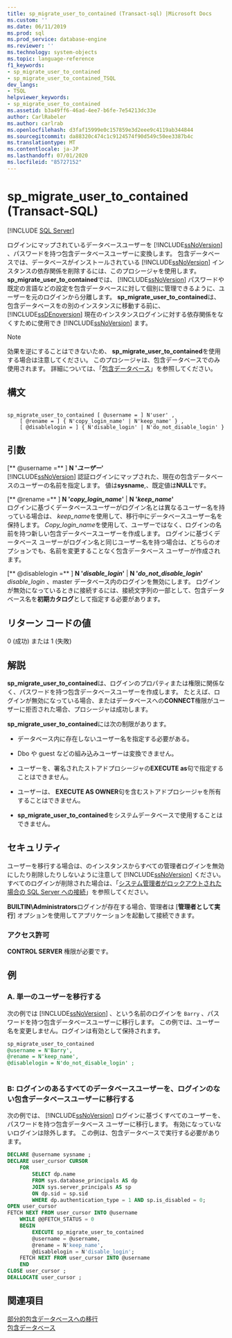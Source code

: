 ```yaml
---
title: sp_migrate_user_to_contained (Transact-sql) |Microsoft Docs
ms.custom: ''
ms.date: 06/11/2019
ms.prod: sql
ms.prod_service: database-engine
ms.reviewer: ''
ms.technology: system-objects
ms.topic: language-reference
f1_keywords:
- sp_migrate_user_to_contained
- sp_migrate_user_to_contained_TSQL
dev_langs:
- TSQL
helpviewer_keywords:
- sp_migrate_user_to_contained
ms.assetid: b3a49ff6-46ad-4ee7-b6fe-7e54213dc33e
author: CarlRabeler
ms.author: carlrab
ms.openlocfilehash: d3faf15999e0c157859e3d2eee9c4119ab344844
ms.sourcegitcommit: da88320c474c1c9124574f90d549c50ee3387b4c
ms.translationtype: MT
ms.contentlocale: ja-JP
ms.lasthandoff: 07/01/2020
ms.locfileid: "85727152"
---
```

# <a name="sp_migrate_user_to_contained-transact-sql"></a>sp_migrate_user_to_contained (Transact-SQL)
[!INCLUDE [SQL Server](../../includes/applies-to-version/sqlserver.md)]

  ログインにマップされているデータベースユーザーを [!INCLUDE[ssNoVersion](../../includes/ssnoversion-md.md)] 、パスワードを持つ包含データベースユーザーに変換します。 包含データベースでは、データベースがインストールされている [!INCLUDE[ssNoVersion](../../includes/ssnoversion-md.md)] インスタンスの依存関係を削除するには、このプロシージャを使用します。 **sp_migrate_user_to_contained**では、 [!INCLUDE[ssNoVersion](../../includes/ssnoversion-md.md)] パスワードや既定の言語などの設定を包含データベースに対して個別に管理できるように、ユーザーを元のログインから分離します。 **sp_migrate_user_to_contained**は、包含データベースをの別のインスタンスに移動する前に、 [!INCLUDE[ssDEnoversion](../../includes/ssdenoversion-md.md)] 現在のインスタンスログインに対する依存関係をなくすために使用でき [!INCLUDE[ssNoVersion](../../includes/ssnoversion-md.md)] ます。  
  
> [!NOTE]
> 効果を逆にすることはできないため、 **sp_migrate_user_to_contained**を使用する場合は注意してください。 このプロシージャは、包含データベースでのみ使用されます。 詳細については、「[包含データベース](../../relational-databases/databases/contained-databases.md)」を参照してください。  
  
## <a name="syntax"></a>構文  
  
```  
  
sp_migrate_user_to_contained [ @username = ] N'user' ,   
    [ @rename = ] { N'copy_login_name' | N'keep_name' } ,   
    [ @disablelogin = ] { N'disable_login' | N'do_not_disable_login' }   
```  
  
## <a name="arguments"></a>引数  
 [** @username =** ] **N '***ユーザー***'**  
 [!INCLUDE[ssNoVersion](../../includes/ssnoversion-md.md)] 認証ログインにマップされた、現在の包含データベースのユーザーの名前を指定します。 値は**sysname**,、既定値は**NULL**です。  
  
 [** @rename =** ] **N '***copy_login_name***'**  | **N '***keep_name***'**  
 ログインに基づくデータベースユーザーがログイン名とは異なるユーザー名を持っている場合は、 *keep_name*を使用して、移行中にデータベースユーザー名を保持します。 *Copy_login_name*を使用して、ユーザーではなく、ログインの名前を持つ新しい包含データベースユーザーを作成します。 ログインに基づくデータベース ユーザーがログイン名と同じユーザー名を持つ場合は、どちらのオプションでも、名前を変更することなく包含データベース ユーザーが作成されます。  
  
 [** @disablelogin =** ] **N '***disable_login***'**  | **N '***do_not_disable_login***'**  
 *disable_login* 、master データベース内のログインを無効にします。 ログインが無効になっているときに接続するには、接続文字列の一部として、包含データベース名を**初期カタログ**として指定する必要があります。  
  
## <a name="return-code-values"></a>リターン コードの値  
 0 (成功) または 1 (失敗)  
  
## <a name="remarks"></a>解説  
 **sp_migrate_user_to_contained**は、ログインのプロパティまたは権限に関係なく、パスワードを持つ包含データベースユーザーを作成します。 たとえば、ログインが無効になっている場合、またはデータベースへの**CONNECT**権限がユーザーに拒否された場合、プロシージャは成功します。  
  
 **sp_migrate_user_to_contained**には次の制限があります。  
  
-   データベース内に存在しないユーザー名を指定する必要がある。  
  
-   Dbo や guest などの組み込みユーザーは変換できません。  
  
-   ユーザーを、署名されたストアドプロシージャの**EXECUTE as**句で指定することはできません。  
  
-   ユーザーは、 **EXECUTE AS OWNER**句を含むストアドプロシージャを所有することはできません。  
  
-   **sp_migrate_user_to_contained**をシステムデータベースで使用することはできません。  
  
## <a name="security"></a>セキュリティ  
 ユーザーを移行する場合は、のインスタンスからすべての管理者ログインを無効にしたり削除したりしないように注意して [!INCLUDE[ssNoVersion](../../includes/ssnoversion-md.md)] ください。 すべてのログインが削除された場合は、「[システム管理者がロックアウトされた場合の SQL Server への接続](../../database-engine/configure-windows/connect-to-sql-server-when-system-administrators-are-locked-out.md)」を参照してください。  
  
 **BUILTIN\Administrators**ログインが存在する場合、管理者は [**管理者として実行**] オプションを使用してアプリケーションを起動して接続できます。  
  
### <a name="permissions"></a>アクセス許可  
 **CONTROL SERVER** 権限が必要です。  
  
## <a name="examples"></a>例  
  
### <a name="a-migrating-a-single-user"></a>A. 単一のユーザーを移行する  
 次の例では [!INCLUDE[ssNoVersion](../../includes/ssnoversion-md.md)] 、という名前のログインを `Barry` 、パスワードを持つ包含データベースユーザーに移行します。 この例では、ユーザー名を変更しません。ログインは有効として保持されます。  
  
```sql  
sp_migrate_user_to_contained   
@username = N'Barry',  
@rename = N'keep_name',  
@disablelogin = N'do_not_disable_login' ;  
  
```  
  
### <a name="b-migrating-all-database-users-with-logins-to-contained-database-users-without-logins"></a>B: ログインのあるすべてのデータベースユーザーを、ログインのない包含データベースユーザーに移行する  
 次の例では、 [!INCLUDE[ssNoVersion](../../includes/ssnoversion-md.md)] ログインに基づくすべてのユーザーを、パスワードを持つ包含データベース ユーザーに移行します。 有効になっていないログインは除外します。 この例は、包含データベースで実行する必要があります。  
  
```sql  
DECLARE @username sysname ;  
DECLARE user_cursor CURSOR  
    FOR   
        SELECT dp.name   
        FROM sys.database_principals AS dp  
        JOIN sys.server_principals AS sp   
        ON dp.sid = sp.sid  
        WHERE dp.authentication_type = 1 AND sp.is_disabled = 0;  
OPEN user_cursor  
FETCH NEXT FROM user_cursor INTO @username  
    WHILE @@FETCH_STATUS = 0  
    BEGIN  
        EXECUTE sp_migrate_user_to_contained   
        @username = @username,  
        @rename = N'keep_name',  
        @disablelogin = N'disable_login';  
    FETCH NEXT FROM user_cursor INTO @username  
    END  
CLOSE user_cursor ;  
DEALLOCATE user_cursor ;  
```  
  
## <a name="see-also"></a>関連項目  
 [部分的包含データベースへの移行](../../relational-databases/databases/migrate-to-a-partially-contained-database.md)   
 [包含データベース](../../relational-databases/databases/contained-databases.md)  
  
  

